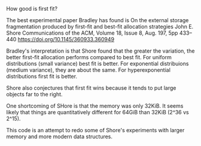 How good is first fit?

The best experimental paper Bradley has found is
 On the external storage fragmentation produced by first-fit and best-fit allocation strategies
 John E. Shore
 Communications of the ACM, Volume 18, Issue 8, Aug. 197, 5pp 433–440
 https://doi.org/10.1145/360933.360949

Bradley's interpretation is that Shore found that the greater the variation, the
better first-fit allocation performs compared to best fit.  For uniform
distributions (small variance) best fit is better.  For exponential distribuions
(medium variance), they are about the same.  For hyperexponential distributions
first fit is better.

Shore also conjectures that first fit wins because it tends to put large objects
far to the right.

One shortcoming of SHore is that the memory was only 32KiB.  It seems likely
that things are quantitatively different for 64GiB than 32KiB (2^36 vs 2^15).

This code is an attempt to redo some of Shore's experiments with larger memory
and more modern data structures.
